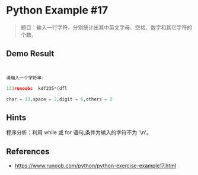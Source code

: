 # Python Example #17

> 题目：输入一行字符，分别统计出其中英文字母、空格、数字和其它字符的个数。

## Demo Result

```python

请输入一个字符串:
123runoobc  kdf235*(dfl
char = 13,space = 2,digit = 6,others = 2
```

## Hints

程序分析：利用 while 或 for 语句,条件为输入的字符不为 '\n'。

## References

- <https://www.runoob.com/python/python-exercise-example17.html>
